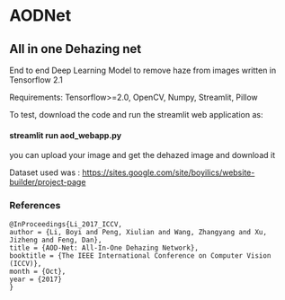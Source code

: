 # AODNet

## All in one Dehazing net

End to end Deep Learning Model to remove haze from images written in Tensorflow 2.1

Requirements:
Tensorflow>=2.0, OpenCV, Numpy, Streamlit, Pillow

To test, download the code and run the streamlit web application as:

#### streamlit run aod_webapp.py 

you can upload your image and get the dehazed image and download it


Dataset used was : https://sites.google.com/site/boyilics/website-builder/project-page

### References

```
@InProceedings{Li_2017_ICCV,
author = {Li, Boyi and Peng, Xiulian and Wang, Zhangyang and Xu, Jizheng and Feng, Dan},
title = {AOD-Net: All-In-One Dehazing Network},
booktitle = {The IEEE International Conference on Computer Vision (ICCV)},
month = {Oct},
year = {2017}
}
```


